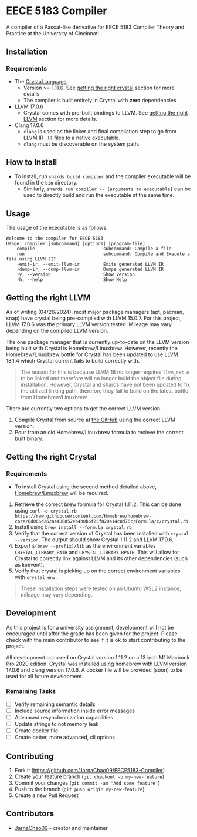 # EECE 5183 Compiler

A compiler of a Pascal-like derivative for EECE 5183 Compiler Theory and Practice at the University of Cincinnati

## Installation

### Requirements

- The [Crystal language](https://crystal-lang.org/)
    - Version >= 1.11.0. See [getting the right crystal](#getting-the-right-crystal) section for more details
    - The compiler is built entirely in Crystal with **zero** dependencies
- LLVM 17.0.6
    - Crystal comes with pre-built bindings to LLVM. See [getting the right LLVM](#getting-the-right-llvm) section for more details.
- Clang 17.0.6
    - `clang` is used as the linker and final compilation step to go from LLVM IR `.ll` files to a native executable.
    - `clang` must be discoverable on the system path.

## How to Install

- To install, run `shards build compiler` and the compiler executable will be found in the `bin` directory. 
    - Similarly, `shards run compiler -- [arguments to executable]` can be used to directly build and run the executable at the same time.

## Usage

The usage of the executable is as follows:

```
Welcome to the compiler for EECE 5183
Usage: compiler [subcommand] [options] [program-file]
    compile                          subcommand: Compile a file
    run                              subcommand: Compile and Execute a file using LLVM JIT
    -emit-ir, --emit-llvm-ir         Emits generated LLVM IR
    -dump-ir, --dump-llvm-ir         Dumps generated LLVM IR
    -v, --version                    Show Version
    -h, --help                       Show Help
```

## Getting the right LLVM

As of writing (04/26/2024), most major package managers (apt, pacman, snap) have crystal being pre-compiled with LLVM 15.0.7. For this project, LLVM 17.0.6 was the primary LLVM version tested. Mileage may vary depending on the compiled LLVM version. 

The one package manager that is currently up-to-date on the LLVM version being built with Crystal is Homebrew/Linuxbrew. However, recently the Homebrew/Linuxbrew bottle for Crystal has been updated to use LLVM 18.1.4 which Crystal current fails to build correctly with. 

> The reason for this is because LLVM 18 no longer requires `llvm_ext.o` to be linked and therefore will no longer build the object file during installation. However, Crystal and shards have not been updated to fix the utilized linking path, therefore they fail to build on the latest bottle from Homebrew/Linuxbrew.

There are currently two options to get the correct LLVM version:
1. Compile Crystal from source at [the GitHub](https://github.com/crystal-lang/crystal) using the correct LLVM version.
2. Pour from an old Homebrew/Linuxbrew formula to recieve the correct built binary.

## Getting the right Crystal

### Requirements
- To install Crystal using the second method detailed above, [Homebrew/Linuxbrew](https://brew.sh/) will be required.


1. Retrieve the correct brew formula for Crystal 1.11.2. This can be done using `curl -o crystal.rb https://raw.githubusercontent.com/Homebrew/homebrew-core/6d066d262ae406852eb4b0b6f25f820a14c8d76c/Formula/c/crystal.rb`
2. Install using `brew install --formula crystal.rb`
3. Verify that the correct version of Crystal has been installed with `crystal --version`. The output should show Crystal 1.11.2 and LLVM 17.0.6.
4. Export `$(brew --prefix)/lib` as the environment variables `CRYSTAL_LIBRARY_PATH` and `CRYSTAL_LIBRARY_RPATH`. This will allow for Crystal to correctly link against LLVM and its other dependencies (such as libevent).
5. Verify that crystal is picking up on the correct environment variables with `crystal env`.

> These installation steps were tested on an Ubuntu WSL2 instance, mileage may vary depending.

## Development

As this project is for a university assignment, development will not be encouraged until after the grade has been given for the project. Please check with the main contributor to see if it is ok to start contributing to the project.

All development occurred on Crystal version 1.11.2 on a 13 inch M1 Macbook Pro 2020 edition. Crystal was installed using homebrew with LLVM version 17.0.6 and clang version 17.0.6. A docker file will be provided (soon) to be used for all future development.

### Remaining Tasks

- [ ] Verify remaining semantic details
- [ ] Include source information inside error messages
- [ ] Advanced resynchronization capabilities
- [ ] Update strings to not memory leak
- [ ] Create docker file
- [ ] Create better, more advanced, cli options

## Contributing

1. Fork it (<https://github.com/JarnaChao09/EECE5183-Compiler>)
2. Create your feature branch (`git checkout -b my-new-feature`)
3. Commit your changes (`git commit -am 'Add some feature'`)
4. Push to the branch (`git push origin my-new-feature`)
5. Create a new Pull Request

## Contributors

- [JarnaChao09](https://github.com/JarnaChao09/) - creator and maintainer
